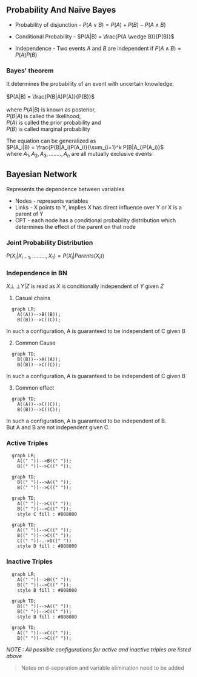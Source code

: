 ## Probability And Naïve Bayes

- Probability of disjunction - $P(A \vee B) = P(A) + P(B) - P(A \wedge B)$

- Conditional Probability - $P(A|B) = \frac{P(A \wedge B)}{P(B)}$

- Independence - Two events $A$ and $B$ are independent if $P(A \wedge B) = P(A)P(B)$

### Bayes' theorem 
It determines the probability of an event with uncertain knowledge.  
<br>
$P(A|B) = \frac{P(B|A)P(A)}{P(B)}$  
<br>
where $P(A|B)$ is known as posterior,  
$P(B|A)$ is called the likelihood,  
$P(A)$ is called the prior probability and  
$P(B)$ is called marginal probability 

The equation can be generalized as  
$P(A_i|B) = \frac{P(B|A_i)P(A_i)}{\sum_{i=1}^k P(B|A_i)P(A_i)}$  
where $A_1, A_2, A_3,........, A_n$ are all mutually exclusive events


## Bayesian Network

Represents the dependence between variables

- Nodes - represents variables
- Links - X points to Y, implies X has direct influence over Y or X is a parent of Y
- CPT - each node has a conditional probability distribution which determines the effect of the parent on that node

### Joint Probability Distribution

$P(X_i|X_{i-1},........., X_1) = P(X_i |Parents(X_i ))$


### Independence in BN

$X {\perp \!\!\! \perp} Y | Z$ is read as $X$ is conditionally independent of $Y$ given $Z$

1. Casual chains

```mermaid
  graph LR;
    A((A))-->B((B));
    B((B))-->C((C));
```
In such a configuration, A is guaranteed to be independent of C given B

2. Common Cause

```mermaid
  graph TD;
    B((B))-->A((A));
    B((B))-->C((C));
```

In such a configuration, A is guaranteed to be independent of C given B

3. Common effect

```mermaid
  graph TD;
    A((A))-->C((C));
    B((B))-->C((C));
```

In such a configuration, A is guaranteed to be independent of B.  
But A and B are not independent given C.

### Active Triples

```mermaid
  graph LR;
    A((" "))-->B((" "));
    B((" "))-->C((" "));
``` 
```mermaid
  graph TD;
    B((" "))-->A((" "));
    B((" "))-->C((" "));
```
```mermaid
  graph TD;
    A((" "))-->C((" "));
    B((" "))-->C((" "));
    style C fill : #808080
```
```mermaid
  graph TD;
    A((" "))-->C((" "));
    B((" "))-->C((" "));
    C((" "))-.->D((" "))
    style D fill : #808080
```

### Inactive Triples

```mermaid
  graph LR;
    A((" "))-->B((" "));
    B((" "))-->C((" "));
    style B fill : #808080
``` 

```mermaid
  graph TD;
    B((" "))-->A((" "));
    B((" "))-->C((" "));
    style B fill : #808080
```

```mermaid
  graph TD;
    A((" "))-->C((" "));
    B((" "))-->C((" "));
```

_NOTE : All possible configurations for active and inactive triples are listed above_

> Notes on d-seperation and variable elimination need to be added
